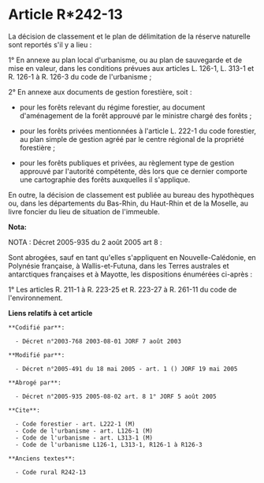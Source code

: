 # Article R*242-13

La décision de classement et le plan de délimitation de la réserve naturelle sont reportés s'il y a lieu :

1° En annexe au plan local d'urbanisme, ou au plan de sauvegarde et de mise en valeur, dans les conditions prévues aux
articles L. 126-1, L. 313-1 et R. 126-1 à R. 126-3 du code de l'urbanisme ;

2° En annexe aux documents de gestion forestière, soit :

- pour les forêts relevant du régime forestier, au document d'aménagement de la forêt approuvé par le ministre chargé des
forêts ;

- pour les forêts privées mentionnées à l'article L. 222-1 du code forestier, au plan simple de gestion agréé par le centre
régional de la propriété forestière ;

- pour les forêts publiques et privées, au règlement type de gestion approuvé par l'autorité compétente, dès lors que ce
dernier comporte une cartographie des forêts auxquelles il s'applique.

En outre, la décision de classement est publiée au bureau des hypothèques ou, dans les départements du Bas-Rhin, du Haut-Rhin
et de la Moselle, au livre foncier du lieu de situation de l'immeuble.

**Nota:**

NOTA : Décret 2005-935 du 2 août 2005 art 8 :

Sont abrogées, sauf en tant qu'elles s'appliquent en Nouvelle-Calédonie, en Polynésie française, à Wallis-et-Futuna, dans les
Terres australes et antarctiques françaises et à Mayotte, les dispositions énumérées ci-après :

1° Les articles R. 211-1 à R. 223-25 et R. 223-27 à R. 261-11 du code de l'environnement.

**Liens relatifs à cet article**

	**Codifié par**:

	  - Décret n°2003-768 2003-08-01 JORF 7 août 2003

	**Modifié par**:

	  - Décret n°2005-491 du 18 mai 2005 - art. 1 () JORF 19 mai 2005

	**Abrogé par**:

	  - Décret n°2005-935 2005-08-02 art. 8 1° JORF 5 août 2005

	**Cite**:

	  - Code forestier - art. L222-1 (M)
	  - Code de l'urbanisme - art. L126-1 (M)
	  - Code de l'urbanisme - art. L313-1 (M)
	  - Code de l'urbanisme L126-1, L313-1, R126-1 à R126-3

	**Anciens textes**:

	  - Code rural R242-13
